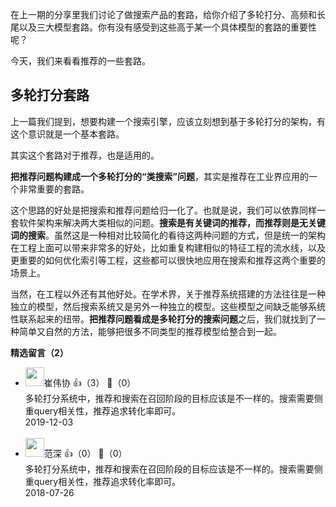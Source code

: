 在上一期的分享里我们讨论了做搜索产品的套路，给你介绍了多轮打分、高频和长尾以及三大模型套路。你有没有感受到这些高于某一个具体模型的套路的重要性呢？

今天，我们来看看推荐的一些套路。

## 多轮打分套路

上一篇我们提到，想要构建一个搜索引擎，应该立刻想到基于多轮打分的架构，有这个意识就是一个基本套路。

其实这个套路对于推荐，也是适用的。

**把推荐问题构建成一个多轮打分的“类搜索”问题**，其实是推荐在工业界应用的一个非常重要的套路。

这个思路的好处是把搜索和推荐问题给归一化了。也就是说，我们可以依靠同样一套软件架构来解决两大类相似的问题。**搜索是有关键词的推荐，而推荐则是无关键词的搜索**。虽然这是一种相对比较简化的看待这两种问题的方式，但是统一的架构在工程上面可以带来非常多的好处，比如重复构建相似的特征工程的流水线，以及更重要的如何优化索引等工程，这些都可以很快地应用在搜索和推荐这两个重要的场景上。

当然，在工程以外还有其他好处。在学术界，关于推荐系统搭建的方法往往是一种独立的模型，然后搜索系统又是另外一种独立的模型。这些模型之间缺乏能够系统性联系起来的纽带。**把推荐问题看成是多轮打分的搜索问题**之后，我们就找到了一种简单又自然的方法，能够把很多不同类型的推荐模型给整合到一起。
<div><strong>精选留言（2）</strong></div><ul>
<li><img src="https://static001.geekbang.org/account/avatar/00/0f/99/f4/e0484cac.jpg" width="30px"><span>崔伟协</span> 👍（3） 💬（0）<div>多轮打分系统中，推荐和搜索在召回阶段的目标应该是不一样的。搜索需要侧重query相关性，推荐追求转化率即可。</div>2019-12-03</li><br/><li><img src="https://static001.geekbang.org/account/avatar/00/0f/68/5a/4e7754d3.jpg" width="30px"><span>范深</span> 👍（0） 💬（0）<div>多轮打分系统中，推荐和搜索在召回阶段的目标应该是不一样的。搜索需要侧重query相关性，推荐追求转化率即可。</div>2018-07-26</li><br/>
</ul>